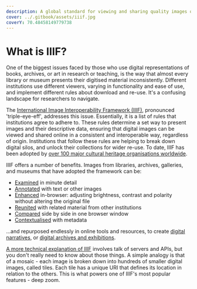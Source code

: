 ```yaml
---
description: A global standard for viewing and sharing quality images of cultural heritage
cover: ../.gitbook/assets/iiif.jpg
coverY: 70.48458149779738
---
```


# What is IIIF?

One of the biggest issues faced by those who use digital representations of books, archives, or art in research or teaching, is the way that almost every library or museum presents their digitised material inconsistently. Different institutions use different viewers, varying in functionality and ease of use, and implement different rules about download and re-use. It's a confusing landscape for researchers to navigate.

The [International Image Interoperability Framework (IIIF)](https://iiif.io/), pronounced 'triple-eye-eff', addresses this issue. Essentially, it is a list of rules that institutions agree to adhere to. These rules determine a set way to present images and their descriptive data, ensuring that digital images can be viewed and shared online in a consistent and interoperable way, regardless of origin. Institutions that follow these rules are helping to break down digital silos, and unlock their collections for wider re-use. To date, IIIF has been adopted by [over 100 major cultural heritage organisations worldwide](https://iiif.io/guides/finding\_resources/).

IIIF offers a number of benefits. Images from libraries, archives, galleries, and museums that have adopted the framework can be:&#x20;

* [Examined](examine.md) in minute detail
* [Annotated](annotate.md) with text or other images
* [Enhanced](enhance.md) in-browser: adjusting brightness, contrast and polarity without altering the original file
* [Reunited](reunify.md) with related material from other institutions
* [Compared](compare-to-do.md) side by side in one browser window
* [Contextualised](contextualise.md) with metadata

...and repurposed endlessly in online tools and resources, to create [digital narratives](../digital-storytelling/), or [digital archives and exhibitions](../digital-archives-and-exhibitions/).

[A more technical explanation of IIIF](https://iiif.io/) involves talk of servers and APIs, but you don't really need to know about those things. A simple analogy is that of a mosaic - each image is broken down into hundreds of smaller digital images, called tiles. Each tile has a unique URI that defines its location in relation to the others. This is what powers one of IIIF's most popular features - deep zoom.
